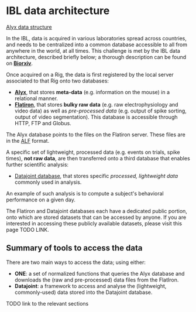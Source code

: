# IBL data architecture
[Alyx data structure](./_static/IBL_data.png)

In the IBL, data is acquired in various laboratories spread across countries, and needs to be centralized into a common database accessible to all from anywhere in the world, at all times.
This challenge is met by the IBL data architecture, described briefly below; a thorough description can be found on [**Biorxiv**](https://www.biorxiv.org/content/10.1101/827873v3).

Once acquired on a Rig, the data is first registered by the local server associated to that Rig onto two databases:
- [**Alyx**](https://github.com/cortex-lab/alyx), that stores **meta-data** (e.g. information on the mouse) in a relational manner.
- [**Flatiron**](https://www.simonsfoundation.org/flatiron/), that stores **bulky raw data** (e.g. raw electrophysiology and video data) as well as *pre-processed data* (e.g. output of spike sorting, output of video segmentation). This database is accessible through HTTP, FTP and Globus.

The Alyx database points to the files on the Flatiron server.
These files are in the [ALF](../../04_alf.html) format.

A specific set of lightweight, processed data (e.g. events on trials, spike times), **not raw data**, are then transferred onto a third database that enables further scientific analysis:
- [Datajoint database](https://datajoint.io), that stores specific *processed, lightweight data* commonly used in analysis.

An example of such analysis is to compute a subject's behavioral performance on a given day.

The Flatiron and Datajoint databases each have a dedicated public portion, onto which are stored datasets that can be accessed by anyone.
If you are interested in accessing these publicly available datasets, please visit this page TODO LINK.

## Summary of tools to access the data
There are two main ways to access the data; using either:
-   **ONE**: a set of normalized functions that queries the Alyx database and downloads the (raw and pre-processed) data files from the FlatIron.
-   **Datajoint**: a framework to access and analyse the (lightweight, commonly-used) data stored into the Datajoint database.

TODO link to the relevant sections
